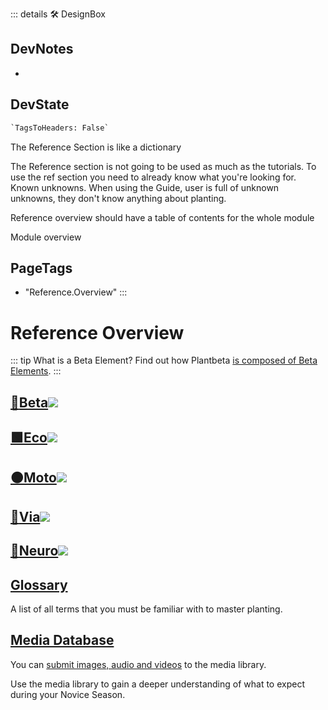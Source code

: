 ::: details 🛠 <dev>DesignBox</dev>

## DevNotes

-

## DevState

```py
`TagsToHeaders: False`
```


The Reference Section is like a dictionary

The Reference section is not going to be used as much as the tutorials. To use the ref section you need to already know what you're looking for. Known unknowns. When using the Guide, user is full of unknown unknowns, they don't know anything about planting.

Reference overview should have a table of contents for the whole module

Module overview 
<h2>PageTags</h2>

- "Reference.Overview"
:::

# Reference Overview

::: tip What is a Beta Element?
Find out how Plantbeta [is composed of Beta Elements](/reference/Beta/WhatBeta). 
:::

## [<beta>**🔷____Beta____**</beta>![](/Beta/Beta_Emoji.png)](/reference/Beta/WhatBeta)

## [<eco>**🟩____Eco____**</eco>![](/Eco/Eco_Emoji.png)](/reference/Eco/EcoOverview) 

## [<moto>**🟠____Moto____**</moto>![](/Moto/Moto_Emoji.png)](/reference/Moto/MotoOverview)

## [<via>**🔻____Via____**</via>![](/Via/Via_Emoji.png)](/reference/Via/ViaOverview)

## [<neuro>**💜____Neuro____**</neuro>![](/Neuro/Neuro_Emoji.png)](/reference/Neuro/NeuroOverview)



## [Glossary](/reference/glossary/Glossary)

A list of all terms that you must be familiar with to master planting.

## [Media Database](/reference/media/Overview)

You can [submit images, audio and videos](/dev/Contribute) to the media library.

Use the media library to gain a deeper understanding of what to expect during your Novice Season.





